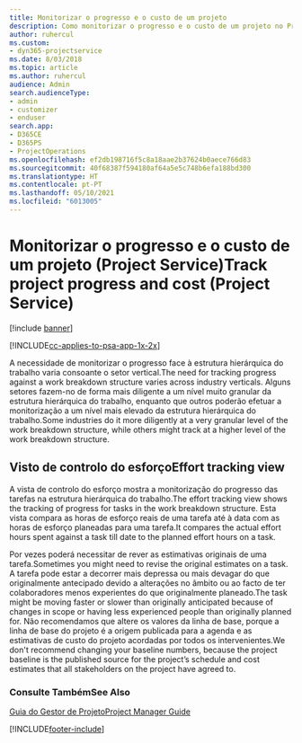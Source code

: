```yaml
---
title: Monitorizar o progresso e o custo de um projeto
description: Como monitorizar o progresso e o custo de um projeto no Project Service
author: ruhercul
ms.custom:
- dyn365-projectservice
ms.date: 8/03/2018
ms.topic: article
ms.author: ruhercul
audience: Admin
search.audienceType:
- admin
- customizer
- enduser
search.app:
- D365CE
- D365PS
- ProjectOperations
ms.openlocfilehash: ef2db198716f5c8a18aae2b37624b0aece766d83
ms.sourcegitcommit: 40f68387f594180af64a5e5c748b6efa188bd300
ms.translationtype: HT
ms.contentlocale: pt-PT
ms.lasthandoff: 05/10/2021
ms.locfileid: "6013005"
---
```

# <a name="track-project-progress-and-cost-project-service"></a><span data-ttu-id="c355a-103">Monitorizar o progresso e o custo de um projeto (Project Service)</span><span class="sxs-lookup"><span data-stu-id="c355a-103">Track project progress and cost (Project Service)</span></span>

[!include [banner](../includes/psa-now-project-operations.md)]

[!INCLUDE[cc-applies-to-psa-app-1x-2x](../includes/cc-applies-to-psa-app-1x-2x.md)]

<span data-ttu-id="c355a-104">A necessidade de monitorizar o progresso face à estrutura hierárquica do trabalho varia consoante o setor vertical.</span><span class="sxs-lookup"><span data-stu-id="c355a-104">The need for tracking progress against a work breakdown structure varies across industry verticals.</span></span> <span data-ttu-id="c355a-105">Alguns setores fazem-no de forma mais diligente a um nível muito granular da estrutura hierárquica do trabalho, enquanto que outros poderão efetuar a monitorização a um nível mais elevado da estrutura hierárquica do trabalho.</span><span class="sxs-lookup"><span data-stu-id="c355a-105">Some industries do it more diligently at a very granular level of the work breakdown structure, while others might track at a higher level of the work breakdown structure.</span></span>  
  
## <a name="effort-tracking-view"></a><span data-ttu-id="c355a-106">Visto de controlo do esforço</span><span class="sxs-lookup"><span data-stu-id="c355a-106">Effort tracking view</span></span>  
<span data-ttu-id="c355a-107">A vista de controlo do esforço mostra a monitorização do progresso das tarefas na estrutura hierárquica do trabalho.</span><span class="sxs-lookup"><span data-stu-id="c355a-107">The effort tracking view shows the tracking of progress for tasks in the work breakdown structure.</span></span> <span data-ttu-id="c355a-108">Esta vista compara as horas de esforço reais de uma tarefa até à data com as horas de esforço planeadas para uma tarefa.</span><span class="sxs-lookup"><span data-stu-id="c355a-108">It compares the actual effort hours spent against a task till date to the planned effort hours on a task.</span></span>  
  
<span data-ttu-id="c355a-109">Por vezes poderá necessitar de rever as estimativas originais de uma tarefa.</span><span class="sxs-lookup"><span data-stu-id="c355a-109">Sometimes you might need to revise the original estimates on a task.</span></span> <span data-ttu-id="c355a-110">A tarefa pode estar a decorrer mais depressa ou mais devagar do que originalmente antecipado devido a alterações no âmbito ou ao facto de ter colaboradores menos experientes do que originalmente planeado.</span><span class="sxs-lookup"><span data-stu-id="c355a-110">The task might be moving faster or slower than originally anticipated because of changes in scope or having less experienced people than originally planned for.</span></span> <span data-ttu-id="c355a-111">Não recomendamos que altere os valores da linha de base, porque a linha de base do projeto é a origem publicada para a agenda e as estimativas de custo do projeto acordadas por todos os intervenientes.</span><span class="sxs-lookup"><span data-stu-id="c355a-111">We don't recommend changing your baseline numbers, because the project baseline is the published source for the project’s schedule and cost estimates that all stakeholders on the project have agreed to.</span></span>  
  
### <a name="see-also"></a><span data-ttu-id="c355a-112">Consulte Também</span><span class="sxs-lookup"><span data-stu-id="c355a-112">See Also</span></span>  
 [<span data-ttu-id="c355a-113">Guia do Gestor de Projeto</span><span class="sxs-lookup"><span data-stu-id="c355a-113">Project Manager Guide</span></span>](../psa/project-manager-guide.md)


[!INCLUDE[footer-include](../includes/footer-banner.md)]